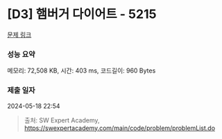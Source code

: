 # [D3] 햄버거 다이어트 - 5215 

[문제 링크](https://swexpertacademy.com/main/code/problem/problemDetail.do?contestProbId=AWT-lPB6dHUDFAVT) 

### 성능 요약

메모리: 72,508 KB, 시간: 403 ms, 코드길이: 960 Bytes

### 제출 일자

2024-05-18 22:54



> 출처: SW Expert Academy, https://swexpertacademy.com/main/code/problem/problemList.do